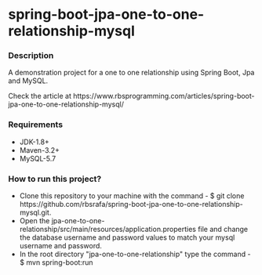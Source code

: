 # spring-boot-jpa-one-to-one-relationship-mysql

<h3>Description</h3>
<p>
  A demonstration project for a one to one relationship using Spring Boot, Jpa and MySQL.
</p>
<p>
  Check the article at https://www.rbsprogramming.com/articles/spring-boot-jpa-one-to-one-relationship-mysql/  
</p>

<h3>Requirements</h3>
<ul>
  <li>JDK-1.8+</li>
  <li>Maven-3.2+</li>
  <li>MySQL-5.7</li>
</ul>

<h3>How to run this project?</h3>
<ul>
  <li>
    Clone this repository to your machine with the command - $ git clone https://github.com/rbsrafa/spring-boot-jpa-one-to-one-relationship-mysql.git.
  </li>
  <li>
     Open the jpa-one-to-one-relationship/src/main/resources/application.properties file and change the database username and password values to match your mysql username and password.
  </li>
  <li>In the root directory "jpa-one-to-one-relationship" type the command - $ mvn spring-boot:run</li>
</ul>
